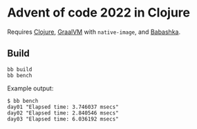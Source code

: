 # Advent of code 2022 in Clojure

Requires [Clojure](https://clojure.org/guides/install_clojure), [GraalVM](https://github.com/graalvm/graalvm-ce-builds/releases) with `native-image`, and [Babashka](https://babashka.org/).

## Build

```
bb build
bb bench
```

Example output:

```
$ bb bench
day01 "Elapsed time: 3.746037 msecs"
day02 "Elapsed time: 2.840546 msecs"
day03 "Elapsed time: 6.036192 msecs"
```
